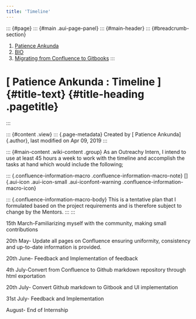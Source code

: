 ```yaml
---
title: 'Timeline'
---
```


::: {#page}
::: {#main .aui-page-panel}
::: {#main-header}
::: {#breadcrumb-section}
1.  [Patience Ankunda](index.html)
2.  [BIO](BIO_911507609.html)
3.  [Migrating from Confluence to
    Gitbooks](Migrating-from-Confluence-to-Gitbooks_914915378.html)
:::

[ Patience Ankunda : Timeline ]{#title-text} {#title-heading .pagetitle}
============================================
:::

::: {#content .view}
::: {.page-metadata}
Created by [ Patience Ankunda]{.author}, last modified on Apr 09, 2019
:::

::: {#main-content .wiki-content .group}
As an Outreachy Intern, I intend to use at least 45 hours a week to work
with the timeline and accomplish the tasks at hand which would include
the following;

::: {.confluence-information-macro .confluence-information-macro-note}
[]{.aui-icon .aui-icon-small .aui-iconfont-warning
.confluence-information-macro-icon}

::: {.confluence-information-macro-body}
This is a tentative plan that I formulated based on the project
requirements and is therefore subject to change by the Mentors.
:::
:::

15th March-Familiarizing myself with the community, making small
contributions

20th May- Update all pages on Confluence ensuring uniformity,
consistency and up-to-date information is provided.

20th June- Feedback and Implementation of feedback

4th July-Convert from Confluence to Github markdown repository through
html exportation

20th July- Convert Github markdown to Gitbook and UI implementation

31st July- Feedback and Implementation

August- End of Internship


